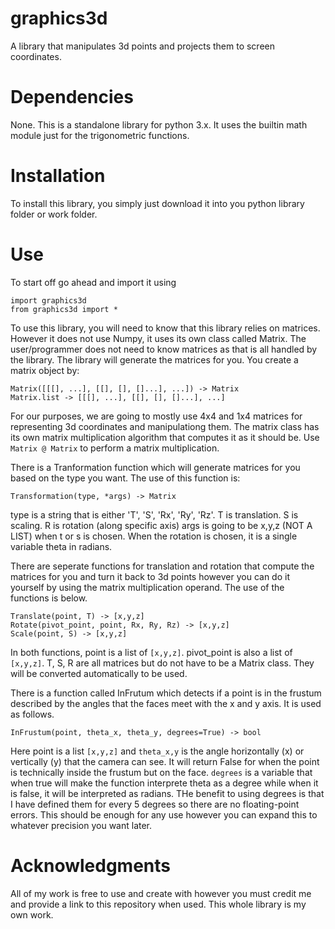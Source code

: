 # graphics3d
A library that manipulates 3d points and projects them to screen coordinates.

# Dependencies
None. This is a standalone library for python 3.x. It uses the builtin math module just for the trigonometric functions.

# Installation
To install this library, you simply just download it into you python library folder or work folder.

# Use
To start off go ahead and import it using
```
import graphics3d
from graphics3d import *
```

To use this library, you will need to know that this library relies on matrices. However it does not use Numpy, it uses its own class called Matrix. The user/programmer does not need to know matrices as that is all handled by the library. The library will generate the matrices for you.
You create a matrix object by:
```
Matrix([[[], ...], [[], [], []...], ...]) -> Matrix
Matrix.list -> [[[], ...], [[], [], []...], ...]
```

For our purposes, we are going to mostly use 4x4 and 1x4 matrices for representing 3d coordinates and manipulationg them.
The matrix class has its own matrix multiplication algorithm that computes it as it should be. Use `Matrix @ Matrix` to perform a matrix multiplication.

There is a Tranformation function which will generate matrices for you based on the type you want. The use of this function is:
```
Transformation(type, *args) -> Matrix
```
type is a string that is either 'T', 'S', 'Rx', 'Ry', 'Rz'. T is translation. S is scaling. R is rotation (along specific axis)
args is going to be x,y,z (NOT A LIST) when t or s is chosen.
When the rotation is chosen, it is a single variable theta in radians.

There are seperate functions for translation and rotation that compute the matrices for you and turn it back to 3d points however you can do it yourself by using the matrix multiplication operand. The use of the functions is below.
```
Translate(point, T) -> [x,y,z]
Rotate(pivot_point, point, Rx, Ry, Rz) -> [x,y,z]
Scale(point, S) -> [x,y,z]
```
In both functions, point is a list of `[x,y,z]`. pivot_point is also a list of `[x,y,z]`.
T, S, R are all matrices but do not have to be a Matrix class. They will be converted automatically to be used.

There is a function called InFrutum which detects if a point is in the frustum described by the angles that the faces meet with the x and y axis. It is used as follows.
```
InFrustum(point, theta_x, theta_y, degrees=True) -> bool
```
Here point is a list `[x,y,z]` and `theta_x,y` is the angle horizontally (x) or vertically (y) that the camera can see. It will return False for when the point is technically inside the frustum but on the face. `degrees` is a variable that when true will make the function interprete theta as a degree while when it is false, it will be interpreted as radians. THe benefit to using degrees is that I have defined them for every 5 degrees so there are no floating-point errors. This should be enough for any use however you can expand this to whatever precision you want later.

# Acknowledgments
All of my work is free to use and create with however you must credit me and provide a link to this repository when used.
This whole library is my own work.
